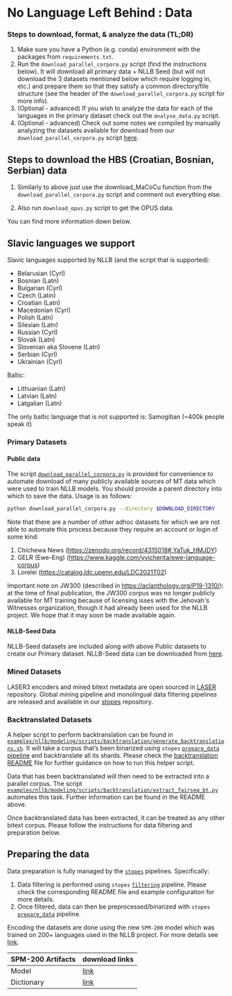 # No Language Left Behind : Data

### Steps to download, format, & analyze the data (TL;DR)

1. Make sure you have a Python (e.g. conda) environment with the packages from `requirements.txt`.
2. Run the `download_parallel_corpora.py` script (find the instructions below). It will download all primary data + NLLB Seed (but will not download the 3 datasets mentioned below which require logging in, etc.) and prepare them so that they satisfy a common directory/file structure (see the header of the `download_parallel_corpora.py` script for more info).
3. (Optional - advanced) If you wish to analyze the data for each of the languages in the primary dataset check out the `analyse_data.py` script.
4. (Optional - advanced) Check out some notes we compiled by manually analyzing the datasets available for download from our `download_parallel_corpora.py` script [here](examples/nllb/data/NOTES_ON_LANGS.md).

## Steps to download the HBS (Croatian, Bosnian, Serbian) data

1. Similarly to above just use the download_MaCoCu function from the `download_parallel_corpora.py` script and comment out everything else.

2. Also run `download_opus.py` script to get the OPUS data.

You can find more information down below.

## Slavic languages we support

Slavic languages supported by NLLB (and the script that is supported):
* Belarusian (Cyrl)
* Bosnian (Latn)
* Bulgarian (Cyrl)
* Czech (Latin)
* Croatian (Latn)
* Macedonian (Cyrl)
* Polish (Latn)
* Silesian (Latn)
* Russian (Cyrl)
* Slovak (Latn)
* Slovenian aka Slovene (Latn)
* Serbian (Cyrl)
* Ukrainian (Cyrl)

Baltic:
* Lithuanian (Latn)
* Latvian (Latn)
* Latgalian (Latn)

The only baltic language that is not supported is: Samogitian (~400k people speak it)

### Primary Datasets

#### Public data

The script [`download_parallel_corpora.py`](download_parallel_corpora.py) is provided for convenience to automate download of many publicly available sources of MT data
which were used to train NLLB models. You should provide a parent directory into which to save the data. Usage is as follows:

```bash
python download_parallel_corpora.py --directory $DOWNLOAD_DIRECTORY
```

Note that there are a number of other adhoc datasets for which we are
not able to automate this process because they require an account or login
of some kind:

1. Chichewa News (https://zenodo.org/record/4315018#.YaTuk_HMJDY)
2. GELR (Ewe-Eng) (https://www.kaggle.com/yvicherita/ewe-language-corpus)
3. Lorelei (https://catalog.ldc.upenn.edu/LDC2021T02)

Important note on JW300 (described in https://aclanthology.org/P19-1310/):
at the time of final publication, the JW300 corpus was no longer publicly
available for MT training because of licensing isses with the Jehovah's
Witnesses organization, though it had already been used for the NLLB project.
We hope that it may soon be made available again.

#### NLLB-Seed Data

NLLB-Seed datasets are included along with above Public datasets to create our Primary dataset. NLLB-Seed data can be downloaded from [here](https://github.com/facebookresearch/flores/tree/main/nllb_seed).


### Mined Datasets

LASER3 encoders and mined bitext metadata are open sourced in [LASER](https://github.com/facebookresearch/LASER) repository. Global mining pipeline and monolingual data filtering pipelines are released and available in our [stopes](https://github.com/facebookresearch/stopes) repository.

### Backtranslated Datasets

A helper script to perform backtranslation can be found in [`examples/nllb/modeling/scripts/backtranslation/generate_backtranslations.sh`](../modeling/scripts/backtranslation/generate_backtranslations.sh). It will take a corpus that’s been binarized using `stopes` [`prepare_data` pipeline](https://github.com/facebookresearch/stopes/tree/main/stopes/pipelines/prepare_data) and backtranslate all its shards. Please check the [backtranslation README](../modeling/scripts/backtranslation/README.md) file for further guidance on how to run this helper script.

Data that has been backtranslated will then need to be extracted into a parallel corpus. The script [`examples/nllb/modeling/scripts/backtranslation/extract_fairseq_bt.py`](../modeling/scripts/backtranslation/extract_fairseq_bt.py) automates this task. Further information can be found in the README above.

Once backtranslated data has been extracted, it can be treated as any other bitext corpus. Please follow the instructions for data filtering and preparation below.


## Preparing the data

Data preparation is fully managed by the [`stopes`](https://github.com/facebookresearch/stopes) pipelines. Specifically:

1. Data filtering is performed using `stopes` [`filtering`](https://github.com/facebookresearch/stopes/tree/main/stopes/pipelines/filtering) pipeline. Please check the corresponding README file and example configuration for more details.
2. Once filtered, data can then be preprocessed/binarized with `stopes` [`prepare_data`](https://github.com/facebookresearch/stopes/tree/main/stopes/pipelines/prepare_data) pipeline.

Encoding the datasets are done using the new `SPM-200` model which was trained on 200+ languages used in the NLLB project. For more details see [link](../modeling/README.md).

| SPM-200 Artifacts | download links |
| - | - |
| Model | [link](https://tinyurl.com/flores200sacrebleuspm) |
| Dictionary| [link](https://tinyurl.com/nllb200dictionary) |
